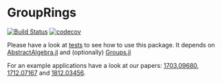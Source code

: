# GroupRings

[![Build Status](https://travis-ci.org/kalmarek/GroupRings.jl.svg?branch=master)](https://travis-ci.org/kalmarek/GroupRings.jl)
[![codecov](https://codecov.io/gh/kalmarek/GroupRings.jl/branch/master/graph/badge.svg)](https://codecov.io/gh/kalmarek/GroupRings.jl)

Please have a look at [tests](https://github.com/kalmarek/GroupRings.jl/blob/master/test/runtests.jl) to see how to use this package. It depends on [AbstractAlgebra.jl](https://github.com/Nemocas/AbstractAlgebra.jl) and (optionally) [Groups.jl](https://github.com/kalmarek/Groups.jl)

For an example applications have a look at our papers:
[1703.09680](https://arxiv.org/abs/1703.09680), [1712.07167](https://arxiv.org/abs/1712.07167) and [1812.03456](https://arxiv.org/abs/1812.03456).

